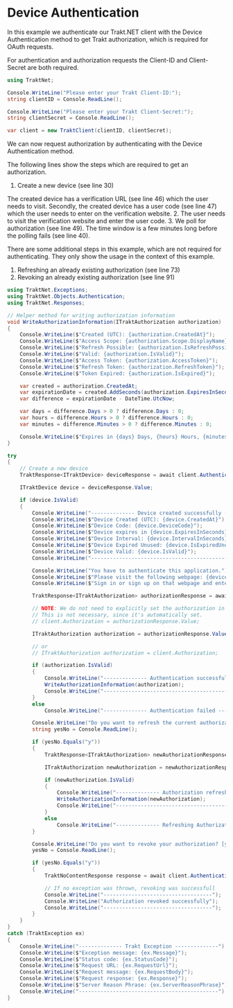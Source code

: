 # Device Authentication

In this example we authenticate our Trakt.NET client with the Device Authentication method to get Trakt authorization, which is required for OAuth requests.

For authentication and authorization requests the Client-ID and Client-Secret are both required.

```csharp
using TraktNet;

Console.WriteLine("Please enter your Trakt Client-ID:");
string clientID = Console.ReadLine();

Console.WriteLine("Please enter your Trakt Client-Secret:");
string clientSecret = Console.ReadLine();

var client = new TraktClient(clientID, clientSecret);
```

We can now request authorization by authenticating with the Device Authentication method.

The following lines show the steps which are required to get an authorization.
1. Create a new device (see line 30)

The created device has a verification URL (see line 46) which the user needs to visit. Secondly, the created device has a user code (see line 47) which the user needs to enter on the verification website.
2. The user needs to visit the verification website and enter the user code.
3. We poll for authorization (see line 49). The time window is a few minutes long before the polling fails (see line 40).

There are some additional steps in this example, which are not required for authenticating. They only show the usage in the context of this example.
1. Refreshing an already existing authorization (see line 73)
2. Revoking an already existing authorization (see line 91)

```csharp
using TraktNet.Exceptions;
using TraktNet.Objects.Authentication;
using TraktNet.Responses;

// Helper method for writing authorization information
void WriteAuthorizationInformation(ITraktAuthorization authorization)
{
    Console.WriteLine($"Created (UTC): {authorization.CreatedAt}");
    Console.WriteLine($"Access Scope: {authorization.Scope.DisplayName}");
    Console.WriteLine($"Refresh Possible: {authorization.IsRefreshPossible}");
    Console.WriteLine($"Valid: {authorization.IsValid}");
    Console.WriteLine($"Access Token: {authorization.AccessToken}");
    Console.WriteLine($"Refresh Token: {authorization.RefreshToken}");
    Console.WriteLine($"Token Expired: {authorization.IsExpired}");

    var created = authorization.CreatedAt;
    var expirationDate = created.AddSeconds(authorization.ExpiresInSeconds);
    var difference = expirationDate - DateTime.UtcNow;

    var days = difference.Days > 0 ? difference.Days : 0;
    var hours = difference.Hours > 0 ? difference.Hours : 0;
    var minutes = difference.Minutes > 0 ? difference.Minutes : 0;

    Console.WriteLine($"Expires in {days} Days, {hours} Hours, {minutes} Minutes");
}

try
{
    // Create a new device
    TraktResponse<ITraktDevice> deviceResponse = await client.Authentication.GenerateDeviceAsync();

    ITraktDevice device = deviceResponse.Value;

    if (device.IsValid)
    {
        Console.WriteLine("-------------- Device created successfully --------------");
        Console.WriteLine($"Device Created (UTC): {device.CreatedAt}");
        Console.WriteLine($"Device Code: {device.DeviceCode}");
        Console.WriteLine($"Device expires in {device.ExpiresInSeconds} seconds");
        Console.WriteLine($"Device Interval: {device.IntervalInSeconds} seconds");
        Console.WriteLine($"Device Expired Unused: {device.IsExpiredUnused}");
        Console.WriteLine($"Device Valid: {device.IsValid}");
        Console.WriteLine("-------------------------------------------------------");

        Console.WriteLine("You have to authenticate this application.");
        Console.WriteLine($"Please visit the following webpage: {device.VerificationUrl}"); // Verification website
        Console.WriteLine($"Sign in or sign up on that webpage and enter the following code: {device.UserCode}"); // User code needs to be entered on the verification website

        TraktResponse<ITraktAuthorization> authorizationResponse = await client.Authentication.PollForAuthorizationAsync();

        // NOTE: We do not need to explicitly set the authorization in the client.
        // This is not necessary, since it's automatically set.
        // client.Authorization = authorizationResponse.Value;

        ITraktAuthorization authorization = authorizationResponse.Value;

        // or
        // ITraktAuthorization authorization = client.Authorization;

        if (authorization.IsValid)
        {
            Console.WriteLine("-------------- Authentication successful --------------");
            WriteAuthorizationInformation(authorization);
            Console.WriteLine("-------------------------------------------------------");
        }
        else
            Console.WriteLine("-------------- Authentication failed --------------");

        Console.WriteLine("Do you want to refresh the current authorization? [y/n]:");
        string yesNo = Console.ReadLine();

        if (yesNo.Equals("y"))
        {
            TraktResponse<ITraktAuthorization> newAuthorizationResponse = await client.Authentication.RefreshAuthorizationAsync();

            ITraktAuthorization newAuthorization = newAuthorizationResponse.Value;

            if (newAuthorization.IsValid)
            {
                Console.WriteLine("-------------- Authorization refreshed successfully --------------");
                WriteAuthorizationInformation(newAuthorization);
                Console.WriteLine("-------------------------------------------------------");
            }
            else
                Console.WriteLine("-------------- Refreshing Authorization failed --------------");
        }

        Console.WriteLine("Do you want to revoke your authorization? [y/n]:");
        yesNo = Console.ReadLine();

        if (yesNo.Equals("y"))
        {
            TraktNoContentResponse response = await client.Authentication.RevokeAuthorizationAsync();

            // If no exception was thrown, revoking was successfull
            Console.WriteLine("-----------------------------------");
            Console.WriteLine("Authorization revoked successfully");
            Console.WriteLine("-----------------------------------");
        }
    }
}
catch (TraktException ex)
{
    Console.WriteLine("-------------- Trakt Exception --------------");
    Console.WriteLine($"Exception message: {ex.Message}");
    Console.WriteLine($"Status code: {ex.StatusCode}");
    Console.WriteLine($"Request URL: {ex.RequestUrl}");
    Console.WriteLine($"Request message: {ex.RequestBody}");
    Console.WriteLine($"Request response: {ex.Response}");
    Console.WriteLine($"Server Reason Phrase: {ex.ServerReasonPhrase}");
    Console.WriteLine("---------------------------------------------");
}
```
